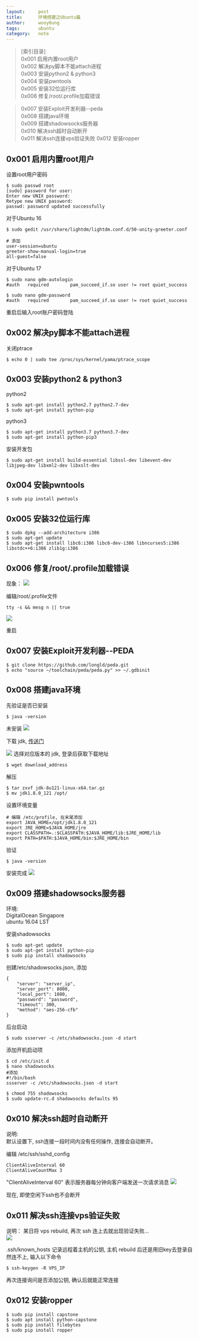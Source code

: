 ```yaml
---
layout:		post
title:		环境搭建之Ubuntu篇
author:		wooy0ung
tags:		ubuntu
category:  	note
---
```



>[索引目录]  
>0x001 启用内置root用户  
>0x002 解决py脚本不能attach进程  
>0x003 安装python2 & python3  
>0x004 安装pwntools  
>0x005 安装32位运行库  
>0x006 修复/root/.profile加载错误  
<!-- more -->
>0x007 安装Exploit开发利器--peda  
>0x008 搭建java环境  
>0x009 搭建shadowsocks服务器  
>0x010 解决ssh超时自动断开  
>0x011 解决ssh连接vps验证失败
>0x012 安装ropper  


## 0x001 启用内置root用户

设置root用户密码
```
$ sudo passwd root
[sudo] password for user:
Enter new UNIX password:
Retype new UNIX password:
passwd: password updated successfully
```

对于Ubuntu 16
```
$ sudo gedit /usr/share/lightdm/lightdm.conf.d/50-unity-greeter.conf

# 添加
user-session=ubuntu
greeter-show-manual-login=true
all-guest=false
```

对于Ubuntu 17
```
$ sudo nano gdm-autologin
#auth   required        pam_succeed_if.so user != root quiet_success

$ sudo nano gdm-password
#auth   required        pam_succeed_if.so user != root quiet_success
```

重启后输入root账户密码登陆


## 0x002 解决py脚本不能attach进程

关闭ptrace
```
$ echo 0 | sudo tee /proc/sys/kernel/yama/ptrace_scope
```


## 0x003 安装python2 & python3

python2
```
$ sudo apt-get install python2.7 python2.7-dev
$ sudo apt-get install python-pip
```

python3
```
$ sudo apt-get install python3.7 python3.7-dev
$ sudo apt-get install python-pip3
```

安装开发包
```
$ sudo apt-get install build-essential libssl-dev libevent-dev libjpeg-dev libxml2-dev libxslt-dev
```


## 0x004 安装pwntools

```
$ sudo pip install pwntools
```


## 0x005 安装32位运行库

```
$ sudo dpkg --add-architecture i386
$ sudo apt-get update
$ sudo apt-get install libc6:i386 libc6-dev-i386 libncurses5:i386 libstdc++6:i386 zlib1g:i386
```


## 0x006 修复/root/.profile加载错误

现象：
![](/assets/img/note/2018-02-21-ubuntu-environment/0x006-001.png)

编辑/root/.profile文件
```
tty -s && mesg n || true
```
![](/assets/img/note/2018-02-21-ubuntu-environment/0x006-002.png)

重启


## 0x007 安装Exploit开发利器--PEDA

```
$ git clone https://github.com/longld/peda.git
$ echo "source ~/toolchain/peda/peda.py" >> ~/.gdbinit
```


## 0x008 搭建java环境

先验证是否已安装
```
$ java -version
```

未安装
![](/assets/img/note/2018-02-21-ubuntu-environment/0x008-001.png)

下载 jdk, [传送门](http://www.oracle.com/technetwork/java/javase/downloads/java-archive-javase8-2177648.html)

![](/assets/img/note/2018-02-21-ubuntu-environment/0x008-002.png)
选择对应版本的 jdk, 登录后获取下载地址
```
$ wget download_address
```

解压
```
$ tar zxvf jdk-8u121-linux-x64.tar.gz
$ mv jdk1.8.0_121 /opt/
```

设置环境变量
```
# 编辑 /etc/profile, 在末尾添加
export JAVA_HOME=/opt/jdk1.8.0_121
export JRE_HOME=$JAVA_HOME/jre
export CLASSPATH=.:$CLASSPATH:$JAVA_HOME/lib:$JRE_HOME/lib
export PATH=$PATH:$JAVA_HOME/bin:$JRE_HOME/bin
```

验证
```
$ java -version
```

安装完成
![](/assets/img/note/2018-02-21-ubuntu-environment/0x008-003.png)


## 0x009 搭建shadowsocks服务器

环境:  
DigitalOcean Singapore  
ubuntu 16.04 LST

安装shadowsocks
```
$ sudo apt-get update
$ sudo apt-get install python-pip
$ sudo pip install shadowsocks
```

创建/etc/shadowsocks.json, 添加
```
{
    "server": "server_ip",
    "server_port": 8000,
    "local_port": 1080,
    "password": "password",
    "timeout": 300,
    "method": "aes-256-cfb"
}
```

后台启动
```
$ sudo ssserver -c /etc/shadowsocks.json -d start
```

添加开机启动项
```
$ cd /etc/init.d
$ nano shadowsocks
#添加
#!/bin/bash
ssserver -c /etc/shadowsocks.json -d start

$ chmod 755 shadowsocks
$ sudo update-rc.d shadowsocks defaults 95
```


## 0x010 解决ssh超时自动断开

说明:  
默认设置下, ssh连接一段时间内没有任何操作, 连接会自动断开。 

编辑 /etc/ssh/sshd_config
```
ClientAliveInterval 60
ClientAliveCountMax 3
```

"ClientAliveInterval 60" 表示服务器每分钟向客户端发送一次请求消息
![](/assets/img/note/2018-02-21-ubuntu-environment/0x010-001.png)

现在, 即使空闲下ssh也不会断开


## 0x011 解决ssh连接vps验证失败

说明：
某日将 vps rebuild, 再次 ssh 连上去就出现验证失败...  
![](/assets/img/note/2018-02-21-ubuntu-environment/0x011-001.png)

.ssh/known_hosts 记录远程着主机的公钥, 主机 rebuild 后还是用旧key去登录自然连不上, 输入以下命令
```
$ ssh-keygen -R VPS_IP
```

再次连接询问是否添加公钥, 确认后就能正常连接


## 0x012 安装ropper

```
$ sudo pip install capstone
$ sudo apt install python-capstone
$ sudo pip install filebytes
$ sudo pip install ropper
```